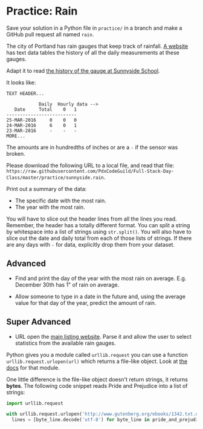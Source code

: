 # Practice: Rain

Save your solution in a Python file in `practice/` in a branch and make a GitHub pull request all named `rain`.

The city of Portland has rain gauges that keep track of rainfall.
[A website](http://or.water.usgs.gov/non-usgs/bes/) has text data tables the history of all the daily measurements at these gauges.

Adapt it to read [the history of the gauge at Sunnyside School](https://raw.githubusercontent.com/PdxCodeGuild/Full-Stack-Day-Class/master/practice/sunnyside.rain).

It looks like:

```
TEXT HEADER...

            Daily  Hourly data -->
   Date     Total    0   1
--------------------------
25-MAR-2016     0    0   0
24-MAR-2016     6    0   1
23-MAR-2016     -    -   -
MORE...
```

The amounts are in hundredths of inches or are a `-` if the sensor was broken.

Please download the following URL to a local file, and read that file: `https://raw.githubusercontent.com/PdxCodeGuild/Full-Stack-Day-Class/master/practice/sunnyside.rain`.

Print out a summary of the data:

* The specific date with the most rain.
* The year with the most rain.

You will have to slice out the header lines from all the lines you read.
Remember, the header has a totally different format.
You can split a string by whitespace into a list of strings using `str.split()`.
You will also have to slice out the date and daily total from each of those lists of strings.
If there are any days with `-` for data, explicitly drop them from your dataset.

## Advanced

*   Find and print the day of the year with the most rain on average.
    E.g. December 30th has 1" of rain on average.

*   Allow someone to type in a date in the future and, using the average value for that day of the year, predict the amount of rain.

## Super Advanced

* URL open the [main listing website](http://or.water.usgs.gov/non-usgs/bes/).
Parse it and allow the user to select statistics from the available rain gauges.

Python gives you a module called `urllib.request` you can use a function `urllib.request.urlopen(url)` which returns a file-like object.
Look at [the docs](https://docs.python.org/3/library/urllib.request.html#module-urllib.request) for that module.

One little difference is the file-like object doesn't return strings, it returns **bytes**.
The following code snippet reads Pride and Prejudice into a list of strings:

```py
import urllib.request

with urllib.request.urlopen('http://www.gutenberg.org/ebooks/1342.txt.utf-8') as pride_and_prejudice_file:
  lines = [byte_line.decode('utf-8') for byte_line in pride_and_prejudice_file]
```
